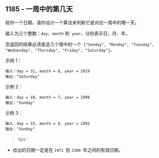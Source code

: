 ## 1185 - 一周中的第几天
给你一个日期，请你设计一个算法来判断它是对应一周中的哪一天。

输入为三个整数：`day`、`month` 和` year`，分别表示日、月、年。

您返回的结果必须是这几个值中的一个` {"Sunday", "Monday", "Tuesday", "Wednesday", "Thursday", "Friday", "Saturday"}。`

 

示例 1：
```
输入：day = 31, month = 8, year = 2019
输出："Saturday"
```
示例 2：
```
输入：day = 18, month = 7, year = 1999
输出："Sunday"
```
示例 3：
```
输入：day = 15, month = 8, year = 1993
输出："Sunday"
```

>tips：
+ 给出的日期一定是在 `1971 `到 `2100 `年之间的有效日期。